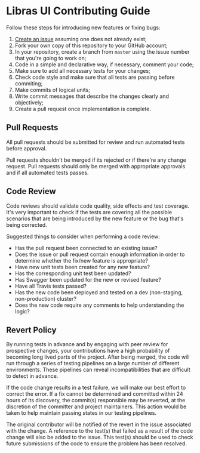 # Libras UI Contributing Guide

Follow these steps for introducing new features or fixing bugs:

1. [Create an issue](https://help.github.com/articles/creating-an-issue/) assuming one does not already exist;
1. Fork your own copy of this repository to your GitHub account;
1. In your repository, create a branch from `master` using the issue number that you're going to work on;
1. Code in a simple and declarative way, if necessary, comment your code;
1. Make sure to add all necessary tests for your changes;
1. Check code style and make sure that all tests are passing before commiting;
1. Make commits of logical units;
1. Write commit messages that describe the changes clearly and objectively;
1. Create a pull request once implementation is complete.

## Pull Requests

All pull requests should be submitted for review and run automated tests before approval.

Pull requests shouldn't be merged if its rejected or if there're any change request. Pull requests should only be merged with appropriate approvals and if all automated tests passes.

## Code Review

Code reviews should validate code quality, side effects and test coverage. It's very important to check if the tests are covering all the possible scenarios that are being introduced by the new feature or the bug that's being corrected.

Suggested things to consider when performing a code review:

- Has the pull request been connected to an existing issue?
- Does the issue or pull request contain enough information in order to determine whether the fix/new feature is appropriate?
- Have new unit tests been created for any new feature?
- Has the corresponding unit test been updated?
- Has Swagger been updated for the new or revised feature?
- Have all Travis tests passed?
- Has the new code been deployed and tested on a dev (non-staging, non-production) cluster?
- Does the new code require any comments to help understanding the logic?

## Revert Policy

By running tests in advance and by engaging with peer review for prospective changes, your contributions have a high probability of becoming long lived parts of the project. After being merged, the code will run through a series of testing pipelines on a large number of different environments. These pipelines can reveal incompatibilities that are difficult to detect in advance.

If the code change results in a test failure, we will make our best effort to correct the error. If a fix cannot be determined and committed within 24 hours of its discovery, the commit(s) responsible may be reverted, at the discretion of the committer and project maintainers. This action would be taken to help maintain passing states in our testing pipelines.

The original contributor will be notified of the revert in the issue associated with the change. A reference to the test(s) that failed as a result of the code change will also be added to the issue. This test(s) should be used to check future submissions of the code to ensure the problem has been resolved.
